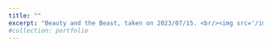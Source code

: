 ```yaml
---
title: ""
excerpt: "Beauty and the Beast, taken on 2023/07/15. <br/><img src='/images/Beauty and the Beast.jpg'>"
#collection: portfolio
---
```

